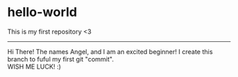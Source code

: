 # hello-world
This is my first repository &lt;3
_____________________________________________________
Hi There!
The names Angel, and I am an excited beginner! 
I create this branch to fuful my first git "commit".
<br>
WISH ME LUCK! :)
